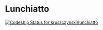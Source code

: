 # Lunchiatto

[ ![Codeship Status for kruszczynski/lunchiatto](https://codeship.com/projects/7a73bf70-5b2e-0133-bedd-5e7504acb14b/status?branch=master)](https://codeship.com/projects/110675)